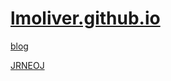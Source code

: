# [lmoliver.github.io](https://lmoliver.github.io)

[blog](https://lmoliver.github.io/blog)

[JRNEOJ](https://lmoliver.github.io/jrneoj)
